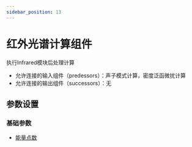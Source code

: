 ```yaml
---
sidebar_position: 13
---
```


# 红外光谱计算组件
执行Infrared模块后处理计算

- 允许连接的输入组件（predessors）：声子模式计算，密度泛函微扰计算
- 允许连接的输出组件（successors）：无

## 参数设置

### 基础参数

- [能量点数](/next/Q-Flow/模拟/计算参数/qflow_parameters_infrared/)
